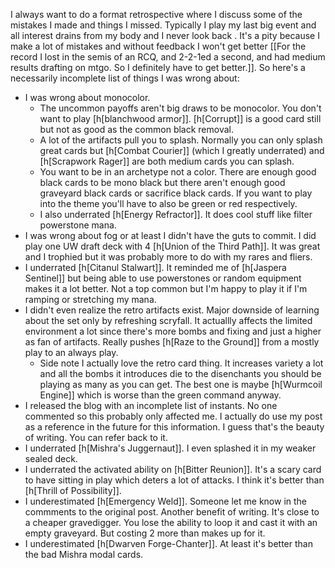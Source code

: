 I always want to do a format retrospective where I discuss some of the mistakes I made and things I missed. Typically I play my last big event and all interest drains from my body and I never look back . It's a pity because I make a lot of mistakes and without feedback I won't get better [[For the record I lost in the semis of an RCQ, and 2-2-1ed a second, and had medium results drafting on mtgo. So I definitely have to get better.]]. So here's a necessarily incomplete list of things I was wrong about:

- I was wrong about monocolor.
    * The uncommon payoffs aren't big draws to be monocolor. You don't want to play [h[blanchwood armor]]. [h[Corrupt]] is a good card still but not as good as the common black removal.
    * A lot of the artifacts pull you to splash. Normally you can only splash great cards but [h[Combat Courier]] (which I greatly underrated) and [h[Scrapwork Rager]] are both medium cards you can splash.
    * You want to be in an archetype not a color. There are enough good black cards to be mono black but there aren't enough good graveyard black cards or sacrifice black cards. If you want to play into the theme you'll have to also be green or red respectively.
    * I also underrated [h[Energy Refractor]]. It does cool stuff like filter powerstone mana.
- I was wrong about fog or at least I didn't have the guts to commit. I did play one UW draft deck with 4 [h[Union of the Third Path]]. It was great and I trophied but it was probably more to do with my rares and fliers.
- I underrated [h[Citanul Stalwart]]. It reminded me of [h[Jaspera Sentinel]] but being able to use powerstones or random equipment makes it a lot better. Not a top common but I'm happy to play it if I'm ramping or stretching my mana.
- I didn't even realize the retro artifacts exist. Major downside of learning about the set only by refreshing scryfall. It actuallly affects the limited environment a lot since there's more bombs and fixing and just a higher as fan of artifacts. Really pushes [h[Raze to the Ground]] from a mostly play to an always play.
    * Side note I actually love the retro card thing. It increases variety a lot and all the bombs it introduces die to the disenchants you should be playing as many as you can get. The best one is maybe [h[Wurmcoil Engine]] which is worse than the green command anyway.
- I released the blog with an incomplete list of instants. No one commented so this probably only affected me. I actually do use my post as a reference in the future for this information. I guess that's the beauty of writing. You can refer back to it.
- I underrated [h[Mishra's Juggernaut]]. I even splashed it in my weaker sealed deck.
- I underrated the activated ability on [h[Bitter Reunion]]. It's a scary card to have sitting in play which deters a lot of attacks. I think it's better than [h[Thrill of Possibility]].
- I underestimated [h[Emergency Weld]]. Someone let me know in the commments to the original post. Another benefit of writing. It's close to a cheaper gravedigger. You lose the ability to loop it and cast it with an empty graveyard. But costing 2 more than makes up for it.
- I underestimated [h[Dwarven Forge-Chanter]]. At least it's better than the bad Mishra modal cards.
